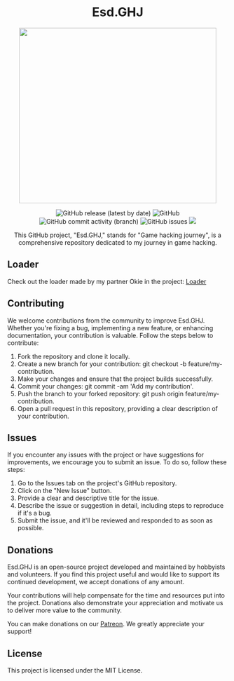<h1 align="center">Esd.GHJ</h1>

<p align="center">
  <img src="https://i.imgur.com/2IQzLtv.png" width="450", height="400">
</p>

<p align="center">
  <img src="https://img.shields.io/github/v/release/Emilprivate/Esd.GHJ" alt="GitHub release (latest by date)">
  <img src="https://img.shields.io/github/license/Emilprivate/Esd.GHJ" alt="GitHub">
  <img src="https://img.shields.io/github/commit-activity/t/Emilprivate/Esd.GHJ" alt="GitHub commit activity (branch)">
  <img src="https://img.shields.io/github/issues/Emilprivate/Esd.GHJ" alt="GitHub issues">
  <img src="https://img.shields.io/badge/-c++-black?logo=c%2B%2B&style=social alt="C++20">
</p>

<p align="center">
This GitHub project, "Esd.GHJ," stands for "Game hacking journey", is a comprehensive repository dedicated to my journey in game hacking.
</p>

## Loader
Check out the loader made by my partner Okie in the project: [Loader](https://github.com/okieeee/PZ-Injector)

## Contributing
We welcome contributions from the community to improve Esd.GHJ. Whether you're fixing a bug, implementing a new feature, or enhancing documentation, your contribution is valuable. Follow the steps below to contribute:

1) Fork the repository and clone it locally.
2) Create a new branch for your contribution: git checkout -b feature/my-contribution.
3) Make your changes and ensure that the project builds successfully.
4) Commit your changes: git commit -am 'Add my contribution'.
5) Push the branch to your forked repository: git push origin feature/my-contribution.
6) Open a pull request in this repository, providing a clear description of your contribution.

## Issues
If you encounter any issues with the project or have suggestions for improvements, we encourage you to submit an issue. To do so, follow these steps:

1) Go to the Issues tab on the project's GitHub repository.
2) Click on the "New Issue" button.
3) Provide a clear and descriptive title for the issue.
4) Describe the issue or suggestion in detail, including steps to reproduce if it's a bug.
5) Submit the issue, and it'll be reviewed and responded to as soon as possible.

## Donations
Esd.GHJ is an open-source project developed and maintained by hobbyists and volunteers. If you find this project useful and would like to support its continued development, we accept donations of any amount.

Your contributions will help compensate for the time and resources put into the project. Donations also demonstrate your appreciation and motivate us to deliver more value to the community.

You can make donations on our [Patreon](https://www.patreon.com/redfane). We greatly appreciate your support!

## License
This project is licensed under the MIT License.

